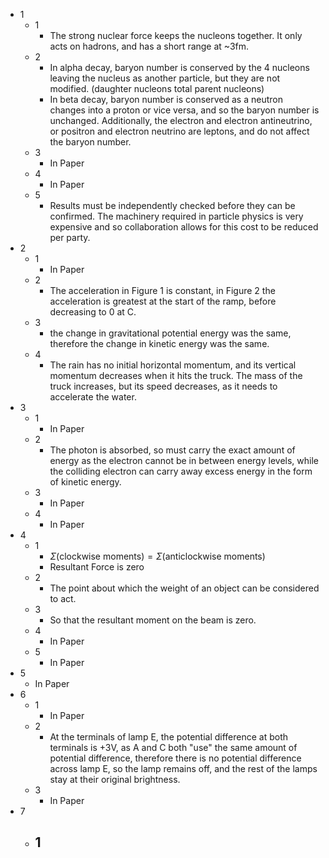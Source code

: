 - 1
	- 1
		- The strong nuclear force keeps the nucleons together. It only acts on hadrons, and has a short range at ~3fm.
	- 2
		- In alpha decay, baryon number is conserved by the 4 nucleons leaving the nucleus as another particle, but they are not modified. (daughter nucleons total parent nucleons)
		- In beta decay, baryon number is conserved as a neutron changes into a proton or vice versa, and so the baryon number is unchanged. Additionally, the electron and electron antineutrino, or positron and electron neutrino are leptons, and do not affect the baryon number. 
	- 3
		- In Paper
	- 4
		- In Paper
	- 5
		- Results must be independently checked before they can be confirmed. The machinery required in particle physics is very expensive and so collaboration allows for this cost to be reduced per party.
- 2
	- 1
		- In Paper
	- 2
		- The acceleration in Figure 1 is constant, in Figure 2 the acceleration is greatest at the start of the ramp, before decreasing to 0 at C.
	- 3
		- the change in gravitational potential energy was the same, therefore the change in kinetic energy was the same.
	- 4
		- The rain has no initial horizontal momentum, and its vertical momentum decreases when it hits the truck. The mass of the truck increases, but its speed decreases, as it needs to accelerate the water.
- 3
	- 1
		- In Paper
	- 2
		- The photon is absorbed, so must carry the exact amount of energy as the electron cannot be in between energy levels, while the colliding electron can carry away excess energy in the form of kinetic energy.
	- 3
		- In Paper
	- 4
		- In Paper
- 4
	- 1
		- $\Sigma\text{(clockwise moments)}=\Sigma\text{(anticlockwise moments)}$
		- Resultant Force is zero
	- 2
		- The point about which the weight of an object can be considered to act.
	- 3
		- So that the resultant moment on the beam is zero.
	- 4
		- In Paper
	- 5
		- In Paper
- 5
	- In Paper
- 6
	- 1
		- In Paper
	- 2
		- At the terminals of lamp E, the potential difference at both terminals is +3V, as A and C both "use" the same amount of potential difference, therefore there is no potential difference across lamp E, so the lamp remains off, and the rest of the lamps stay at their original brightness.
	- 3
		- In Paper
- 7
	- 1
		- 